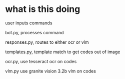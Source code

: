 # what is this doing

user inputs commands

bot.py, processes command

responses.py, routes to either ocr or vlm

templates.py, template match to get codes out of image

ocr.py, use tesseract ocr on codes

vlm.py use granite vision 3.2b vlm on codes
